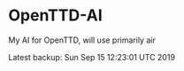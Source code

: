# OpenTTD-AI
My AI for OpenTTD, will use primarily air

Latest backup: Sun Sep 15 12:23:01 UTC 2019

